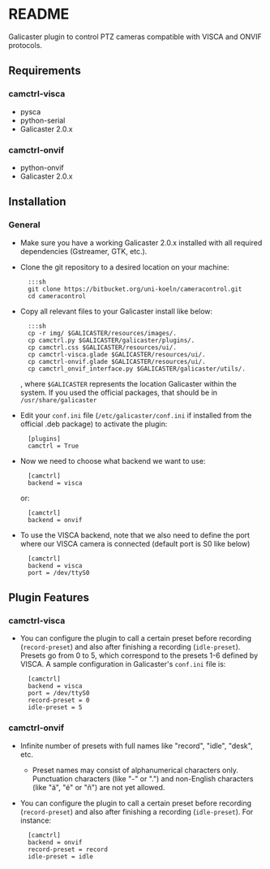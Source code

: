 # README #

Galicaster plugin to control PTZ cameras compatible with VISCA and ONVIF protocols.

## Requirements ##
### camctrl-visca ###
* pysca
* python-serial
* Galicaster 2.0.x
### camctrl-onvif ###
* python-onvif
* Galicaster 2.0.x


## Installation ##
### General ###
* Make sure you have a working Galicaster 2.0.x installed with all required dependencies (Gstreamer, GTK, etc.).
* Clone the git repository to a desired location on your machine:

        :::sh
        git clone https://bitbucket.org/uni-koeln/cameracontrol.git
        cd cameracontrol

* Copy all relevant files to your Galicaster install like below:

        :::sh
        cp -r img/ $GALICASTER/resources/images/.
        cp camctrl.py $GALICASTER/galicaster/plugins/.
        cp camctrl.css $GALICASTER/resources/ui/.
        cp camctrl-visca.glade $GALICASTER/resources/ui/.
        cp camctrl-onvif.glade $GALICASTER/resources/ui/.
        cp camctrl_onvif_interface.py $GALICASTER/galicaster/utils/.

    , where `$GALICASTER` represents the location Galicaster within the system. If you used the official packages, that should be in `/usr/share/galicaster`

* Edit your `conf.ini` file (`/etc/galicaster/conf.ini` if installed from the official .deb package) to activate the plugin:

        [plugins]
        camctrl = True

* Now we need to choose what backend we want to use:

        [camctrl]
        backend = visca

    or:

        [camctrl]
        backend = onvif

* To use the VISCA backend, note that we also need to define the port where our VISCA camera is connected (default port is S0 like below)

        [camctrl]
        backend = visca
        port = /dev/ttyS0

## Plugin Features ##
### camctrl-visca ###
* You can configure the plugin to call a certain preset before recording (`record-preset`) and also after finishing a recording (`idle-preset`). Presets go from 0 to 5, which correspond to the presets 1-6 defined by VISCA. A sample configuration in Galicaster's `conf.ini` file is:

        [camctrl]
        backend = visca
        port = /dev/ttyS0
        record-preset = 0
        idle-preset = 5

### camctrl-onvif ###
* Infinite number of presets with full names like "record", "idle", "desk", etc. 
    * Preset names may consist of alphanumerical characters only. Punctuation characters (like "-" or ".") and non-English characters (like "ä", "é" or "ñ") are not yet allowed.
* You can configure the plugin to call a certain preset before recording (`record-preset`) and also after finishing a recording (`idle-preset`). For instance:

        [camctrl]
        backend = onvif
        record-preset = record
        idle-preset = idle
